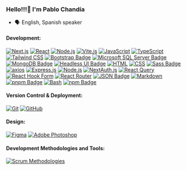 ### Hello!!!👋 I'm Pablo Chandía

- 🗣 English, Spanish speaker

#### Development:

[![Next.js](https://img.shields.io/badge/Next.js-grey?style=for-the-badge&logo=next.js&logoColor=white)](https://nextjs.org/)
[![React](https://img.shields.io/badge/react-%2320232a.svg?style=for-the-badge&logo=react&logoColor=%2361DAFB)](https://reactjs.org/)
[![Node.js](https://img.shields.io/badge/node.js-6DA55F?style=for-the-badge&logo=node.js&logoColor=white)](https://nodejs.org/)
[![Vite.js](https://img.shields.io/badge/Vite.js-646CFF?style=for-the-badge&logo=vite&logoColor=white)](https://vitejs.dev/)
[![JavaScript](https://img.shields.io/badge/javascript-%23323330.svg?style=for-the-badge&logo=javascript&logoColor=%23F7DF1E)](https://developer.mozilla.org/en-US/docs/Web/JavaScript)
[![TypeScript](https://img.shields.io/badge/TypeScript-007ACC?style=for-the-badge&logo=typescript&logoColor=white)](https://www.typescriptlang.org/)
[![Tailwind CSS](https://img.shields.io/badge/Tailwind%20CSS-%2338B2AC.svg?style=for-the-badge&logo=tailwind-css&logoColor=white)](https://tailwindcss.com/)
[![Bootstrap Badge](https://img.shields.io/badge/Bootstrap-7952B3?logo=bootstrap&logoColor=fff&style=for-the-badge)](https://getbootstrap.com/)
[![Microsoft SQL Server Badge](https://img.shields.io/badge/Microsoft%20SQL%20Server-CC2927?logo=microsoftsqlserver&logoColor=fff&style=for-the-badge)](https://learn.microsoft.com/en-us/sql/?view=sql-server-ver16)
[![MongoDB Badge](https://img.shields.io/badge/MongoDB-47A248?logo=mongodb&logoColor=fff&style=for-the-badge)](https://www.mongodb.com/docs/)
[![Headless UI Badge](https://img.shields.io/badge/Headless%20UI-66E3FF?logo=headlessui&logoColor=000&style=for-the-badge)](https://headlessui.com/)
[![HTML](https://img.shields.io/badge/HTML-%23E34F26.svg?style=for-the-badge&logo=html5&logoColor=white)](https://developer.mozilla.org/en-US/docs/Web/HTML)
[![CSS](https://img.shields.io/badge/CSS-%231572B6.svg?style=for-the-badge&logo=css3&logoColor=white)](https://developer.mozilla.org/en-US/docs/Web/CSS)
[![Sass Badge](https://img.shields.io/badge/Sass-C69?logo=sass&logoColor=fff&style=for-the-badge)](https://sass-lang.com/)
[![axios](https://img.shields.io/badge/axios-5C63AB?style=for-the-badge&logo=axios&logoColor=white)](https://axios-http.com/)
[![Express.js](https://img.shields.io/badge/express.js-%23404d59.svg?style=for-the-badge&logo=express&logoColor=%2361DAFB)](https://expressjs.com/)
[![Node.js](https://img.shields.io/badge/node.js-6DA55F?style=for-the-badge&logo=node.js&logoColor=white)](https://nodejs.org/)
[![NextAuth.js](https://img.shields.io/badge/NextAuth.js-000000?style=for-the-badge&logo=next.js&logoColor=white)](https://next-auth.js.org/)
[![React Query](https://img.shields.io/badge/React%20Query-000000?style=for-the-badge&logo=react-query&logoColor=61DAFB)](https://react-query.tanstack.com/)
[![React Hook Form](https://img.shields.io/badge/React%20Hook%20Form-61DAFB?style=for-the-badge&logo=react-hook-form&logoColor=white)](https://www.react-hook-form.com)
[![React Router](https://img.shields.io/badge/React%20Router-CA4245?style=for-the-badge&logo=react-router&logoColor=white)](https://reactrouter.com/)
[![JSON Badge](https://img.shields.io/badge/JSON-000?logo=json&logoColor=fff&style=for-the-badge)](https://www.json.org/json-en.html)
[![Markdown](https://img.shields.io/badge/Markdown-grey?style=for-the-badge&logo=markdown&logoColor=white)](https://en.wikipedia.org/wiki/Markdown)
[![pnpm Badge](https://img.shields.io/badge/pnpm-F69220?logo=pnpm&logoColor=fff&style=for-the-badge)](https://pnpm.io)
[![Bash](https://img.shields.io/badge/Bash-grey?style=for-the-badge&logo=gnu-bash&logoColor=white)](https://www.gnu.org/software/bash/)
[![npm Badge](https://img.shields.io/badge/npm-CB3837?logo=npm&logoColor=fff&style=for-the-badge)](https://docs.npmjs.com/)

#### Version Control & Deployment:
[![Git](https://img.shields.io/badge/git-%23F05033.svg?style=for-the-badge&logo=git&logoColor=white)](https://git-scm.com/)
[![GitHub](https://img.shields.io/badge/GitHub-%23181717.svg?style=for-the-badge&logo=github&logoColor=white)](https://github.com/)

#### Design:
[![Figma](https://img.shields.io/badge/figma-%23F24E1E.svg?style=for-the-badge&logo=figma&logoColor=white)](https://www.figma.com/)
[![Adobe Photoshop](https://img.shields.io/badge/adobe%20photoshop-%2331A8FF.svg?style=for-the-badge&logo=adobe%20photoshop&logoColor=white)](https://www.adobe.com/products/photoshop.html)


#### Development Methodologies and Tools:
[![Scrum Methodologies](https://img.shields.io/badge/Scrum-009639?style=for-the-badge&logo=scrum&logoColor=white)](https://en.wikipedia.org/wiki/Scrum_(software_development)) 
